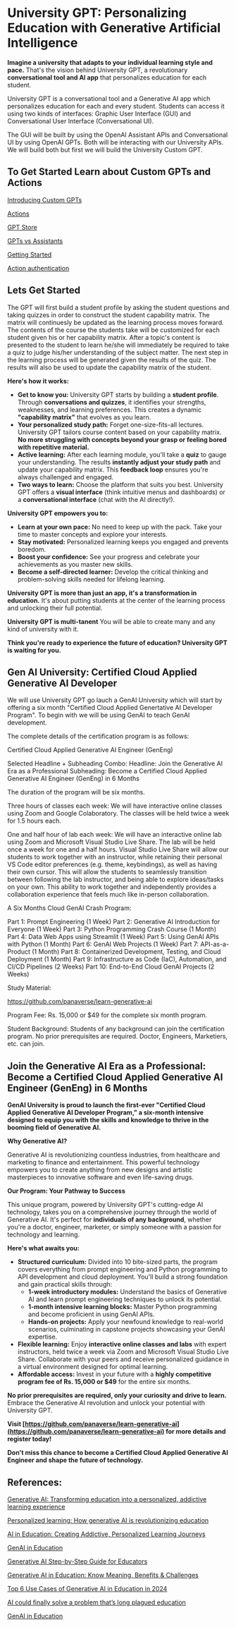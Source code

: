 # University GPT: Personalizing Education with Generative Artificial Intelligence

**Imagine a university that adapts to your individual learning style and pace.** That's the vision behind University GPT, a revolutionary **conversational tool and AI app** that personalizes education for each student.

University GPT is a conversational tool and a Generative AI app which personalizes education for each and every student. Students can access it using two kinds of interfaces: Graphic User Interface (GUI) and Conversational User Interface (Conversational UI).

The GUI will be built by using the OpenAI Assistant APIs and Conversational UI by using OpenAI GPTs. Both will be interacting with our University APIs. We will build both but first we will build the University Custom GPT.

## To Get Started Learn about Custom GPTs and Actions

[Introducing Custom GPTs](https://openai.com/blog/introducing-gpts)

[Actions](https://platform.openai.com/docs/actions/introduction)

[GPT Store](https://openai.com/blog/introducing-the-gpt-store)

[GPTs vs Assistants](https://help.openai.com/en/articles/8673914-gpts-vs-assistants)

[Getting Started](https://platform.openai.com/docs/actions/getting-started)

[Action authentication](https://platform.openai.com/docs/actions/authentication)

## Lets Get Started

The GPT will first build a student profile by asking the student questions and taking quizzes in order to construct the student capability matrix. The matrix will continuesly be updated as the learning process moves forward. The contents of the course the students take will be customized for each student given his or her capability matrix. After a topic's content is presented to the student to learn he/she will immediately be required to take a quiz to judge his/her understanding of the subject matter. The next step in the learning process will be generated given the results of the quiz. The results will also be used to update the capability matrix of the student.  

**Here's how it works:**

* **Get to know you:** University GPT starts by building a **student profile**. Through **conversations and quizzes**, it identifies your strengths, weaknesses, and learning preferences. This creates a dynamic **"capability matrix"** that evolves as you learn.
* **Your personalized study path:** Forget one-size-fits-all lectures. University GPT tailors course content based on your capability matrix. **No more struggling with concepts beyond your grasp or feeling bored with repetitive material.** 
* **Active learning:** After each learning module, you'll take a **quiz** to gauge your understanding. The results **instantly adjust your study path** and update your capability matrix. This **feedback loop** ensures you're always challenged and engaged.
* **Two ways to learn:** Choose the platform that suits you best. University GPT offers a **visual interface** (think intuitive menus and dashboards) or a **conversational interface** (chat with the AI directly!).

**University GPT empowers you to:**

* **Learn at your own pace:** No need to keep up with the pack. Take your time to master concepts and explore your interests.
* **Stay motivated:** Personalized learning keeps you engaged and prevents boredom.
* **Boost your confidence:** See your progress and celebrate your achievements as you master new skills.
* **Become a self-directed learner:** Develop the critical thinking and problem-solving skills needed for lifelong learning.

**University GPT is more than just an app, it's a transformation in education.** It's about putting students at the center of the learning process and unlocking their full potential.

**University GPT is multi-tanent** You will be able to create many and any kind of university with it.

**Think you're ready to experience the future of education? University GPT is waiting for you.**

## Gen AI University: Certified Cloud Applied Generative AI Developer

We will use University GPT go lauch a GenAI University which will start by offering a six month "Certified Cloud Applied Genertative AI Developer Program". To begin with we will be using GenAI to teach GenAI development. 

The complete details of the certification program is as follows:

Certified Cloud Applied Generative AI Engineer (GenEng)

Selected Headline + Subheading Combo:
Headline: Join the Generative AI Era as a Professional
Subheading: Become a Certified Cloud Applied Generative AI Engineer (GenEng) in 6 Months

The duration of the program will be six months. 

Three hours of classes each week:
We will have interactive online classes using Zoom and Google Colaboratory. The classes will be held twice a week for 1.5 hours each. 

One and half hour of lab each week:
We will have an interactive online lab using Zoom and Microsoft Visual Studio Live Share. The lab will be held once a week for one and a half hours. Visual Studio Live Share will allow our students to work together with an instructor, while retaining their personal VS Code editor preferences (e.g. theme, keybindings), as well as having their own cursor. This will allow the students to seamlessly transition between following the lab instructor, and being able to explore ideas/tasks on your own. This ability to work together and independently provides a collaboration experience that feels much like in-person collaboration.

A Six Months Cloud GenAI Crash Program:

Part 1: Prompt Engineering (1 Week)
Part 2: Generative AI Introduction for Everyone (1 Week)
Part 3: Python Programming Crash Course (1 Month)
Part 4: Data Web Apps using Streamlit (1 Week)
Part 5: Using GenAI APIs with Python (1 Month)
Part 6: GenAI Web Projects (1 Week)
Part 7: API-as-a-Product (1 Month)
Part 8: Containerized Development, Testing, and Cloud Deployment (1 Month)
Part 9: Infrastructure as Code (IaC), Automation, and CI/CD Pipelines (2 Weeks)
Part 10: End-to-End Cloud GenAI Projects (2 Weeks)

Study Material:

https://github.com/panaverse/learn-generative-ai

Program Fee: Rs. 15,000 or $49 for the complete six month program.

Student Background: Students of any background can join the certification program. No prior prerequisites are required. Doctor, Engineers, Marketiers, etc. can join.


## Join the Generative AI Era as a Professional: Become a Certified Cloud Applied Generative AI Engineer (GenEng) in 6 Months

**GenAI University is proud to launch the first-ever "Certified Cloud Applied Generative AI Developer Program," a six-month intensive designed to equip you with the skills and knowledge to thrive in the booming field of Generative AI.**

**Why Generative AI?**

Generative AI is revolutionizing countless industries, from healthcare and marketing to finance and entertainment. This powerful technology empowers you to create anything from new designs and artistic masterpieces to innovative software and even life-saving drugs.

**Our Program: Your Pathway to Success**

This unique program, powered by University GPT's cutting-edge AI technology, takes you on a comprehensive journey through the world of Generative AI. It's perfect for **individuals of any background**, whether you're a doctor, engineer, marketer, or simply someone with a passion for technology and learning.

**Here's what awaits you:**

* **Structured curriculum:** Divided into 10 bite-sized parts, the program covers everything from prompt engineering and Python programming to API development and cloud deployment. You'll build a strong foundation and gain practical skills through:
    * **1-week introductory modules:** Understand the basics of Generative AI and learn prompt engineering techniques to unlock its potential.
    * **1-month intensive learning blocks:** Master Python programming and become proficient in using GenAI APIs.
    * **Hands-on projects:** Apply your newfound knowledge to real-world scenarios, culminating in capstone projects showcasing your GenAI expertise.
* **Flexible learning:** Enjoy **interactive online classes and labs** with expert instructors, held twice a week via Zoom and Microsoft Visual Studio Live Share. Collaborate with your peers and receive personalized guidance in a virtual environment designed for optimal learning.
* **Affordable access:** Invest in your future with a **highly competitive program fee of Rs. 15,000 or $49** for the entire six months.

**No prior prerequisites are required, only your curiosity and drive to learn.** Embrace the Generative AI revolution and unlock your potential with University GPT.

**Visit [https://github.com/panaverse/learn-generative-ai](https://github.com/panaverse/learn-generative-ai) for more details and register today!**

**Don't miss this chance to become a Certified Cloud Applied Generative AI Engineer and shape the future of technology.**

## References:

[Generative AI: Transforming education into a personalized, addictive learning experience](https://techcrunch.com/2024/01/02/generative-ai-transforming-education-into-a-personalized-addictive-learning-experience/)

[Personalized learning: How generative AI is revolutionizing education](https://neurosys.com/blog/personalized-learning-how-generative-ai-is-revolutionizing-education)

[AI in Education: Creating Addictive, Personalized Learning Journeys](https://contxto.com/en/human-resources/ai-in-education-creating-addictive-personalized-learning-journeys/)

[GenAI in Education](https://www.matellio.com/blog/generative-ai-in-education/)

[Generative AI Step-by-Step Guide for Educators](https://www.linkedin.com/pulse/generative-ai-step-by-step-guide-educators-processica)

[Generative AI in Education: Know Meaning, Benefits & Challenges](https://www.hurix.com/generative-ai-in-education-know-meaning-benefits-challenges/)

[Top 6 Use Cases of Generative AI in Education in 2024](https://research.aimultiple.com/generative-ai-in-education/)

[AI could finally solve a problem that’s long plagued education](https://www.fastcompany.com/90959893/ai-could-finally-solve-a-problem-thats-long-plagued-education)

[GenAI in Education](https://www.matellio.com/blog/generative-ai-in-education/)

